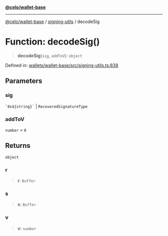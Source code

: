 [**@celo/wallet-base**](../../README.md)

***

[@celo/wallet-base](../../README.md) / [signing-utils](../README.md) / decodeSig

# Function: decodeSig()

> **decodeSig**(`sig`, `addToV`): `object`

Defined in: [wallets/wallet-base/src/signing-utils.ts:838](https://github.com/celo-org/developer-tooling/blob/master/packages/sdk/wallets/wallet-base/src/signing-utils.ts#L838)

## Parameters

### sig

`` `0x${string}` `` | `RecoveredSignatureType`

### addToV

`number` = `0`

## Returns

`object`

### r

> **r**: `Buffer`

### s

> **s**: `Buffer`

### v

> **v**: `number`
